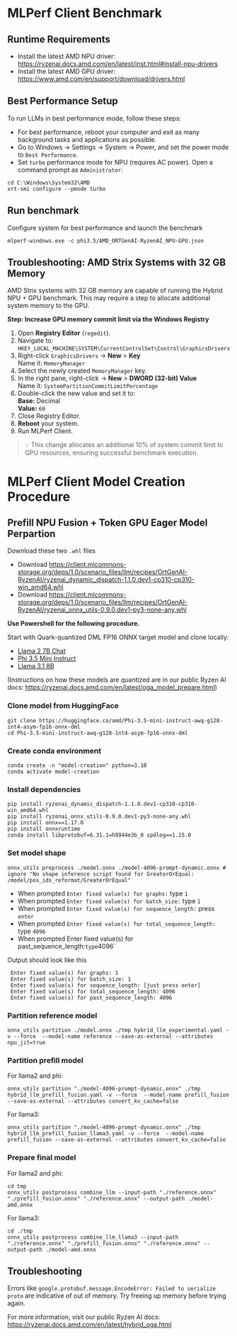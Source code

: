# MLPerf Client Benchmark

## Runtime Requirements
- Install the latest AMD NPU driver: https://ryzenai.docs.amd.com/en/latest/inst.html#install-npu-drivers
- Install the latest AMD GPU driver: https://www.amd.com/en/support/download/drivers.html

## Best Performance Setup
To run LLMs in best performance mode, follow these steps:
- For best performance, reboot your computer and exit as many background tasks and applications as possible.
- Go to Windows → Settings → System → Power, and set the power mode to `Best Performance`.
- Set `turbo` performance mode for NPU (requires AC power). Open a command prompt as `Administrator`:
```
cd C:\Windows\System32\AMD
xrt-smi configure --pmode turbo
```

## Run benchmark
Configure system for best performance and launch the benchmark
```
mlperf-windows.exe -c phi3.5/AMD_ORTGenAI-RyzenAI_NPU-GPU.json
```

## Troubleshooting: AMD Strix Systems with 32 GB Memory

AMD Strix systems with 32 GB memory are capable of running the Hybrid NPU + GPU benchmark. This may require a step to allocate additional system memory to the GPU.

**Step: Increase GPU memory commit limit via the Windows Registry**

1. Open **Registry Editor** (`regedit`).
2. Navigate to:  
   `HKEY_LOCAL_MACHINE\SYSTEM\CurrentControlSet\Control\GraphicsDrivers`
3. Right-click `GraphicsDrivers` → **New** > **Key**  
   Name it: `MemoryManager`
4. Select the newly created `MemoryManager` key.
5. In the right pane, right-click → **New** > **DWORD (32-bit) Value**  
   Name it: `SystemPartitionCommitLimitPercentage`
6. Double-click the new value and set it to:  
   **Base:** Decimal  
   **Value:** `60`
7. Close Registry Editor.
8. **Reboot** your system.
9. Run MLPerf Client.

> 💡 This change allocates an additional 10% of system commit limit to GPU resources, ensuring successful benchmark execution.

# MLPerf Client Model Creation Procedure
## Prefill NPU Fusion + Token GPU Eager Model Perpartion

Download these two `.whl` files
- Download https://client.mlcommons-storage.org/deps/1.0/scenario_files/llm/recipes/OrtGenAI-RyzenAI/ryzenai_dynamic_dispatch-1.1.0.dev1-cp310-cp310-win_amd64.whl
- Download https://client.mlcommons-storage.org/deps/1.0/scenario_files/llm/recipes/OrtGenAI-RyzenAI/ryzenai_onnx_utils-0.9.0.dev1-py3-none-any.whl

**Use Powershell for the following procedure.**

Start with Quark-quantized DML FP16 ONNX target model and clone locally:

- [Llama 2 7B Chat](https://huggingface.co/amd/Llama-2-7b-chat-hf-awq-g128-int4-asym-fp16-onnx-dml/tree/main)
- [Phi 3.5 Mini Instruct](https://huggingface.co/amd/Phi-3.5-mini-instruct-awq-g128-int4-asym-fp16-onnx-dml)
- [Llama 3.1 8B](https://huggingface.co/amd/llama-3.1-8B-Instruct-awq-dml)

(Instructions on how these models are quantized are in our public Ryzen AI docs: https://ryzenai.docs.amd.com/en/latest/oga_model_prepare.html)

### Clone model from HuggingFace
```shell
git clone https://huggingface.co/amd/Phi-3.5-mini-instruct-awq-g128-int4-asym-fp16-onnx-dml
cd Phi-3.5-mini-instruct-awq-g128-int4-asym-fp16-onnx-dml
```

### Create conda environment
```shell
conda create -n "model-creation" python=3.10
conda activate model-creation
```

### Install dependencies
```shell
pip install ryzenai_dynamic_dispatch-1.1.0.dev1-cp310-cp310-win_amd64.whl
pip install ryzenai_onnx_utils-0.9.0.dev1-py3-none-any.whl
pip install onnx==1.17.0
pip install onnxruntime
conda install libprotobuf=6.31.1=h8944e3b_0 spdlog==1.15.0
```

### Set model shape
```shell
onnx_utils preprocess ./model.onnx ./model-4096-prompt-dynamic.onnx # ignore "No shape inference script found for GreaterOrEqual: /model/pos_ids_reformat/GreaterOrEqual"
```

- When prompted `Enter fixed value(s) for graphs:` type `1`
- When prompted `Enter fixed value(s) for batch_size:` type `1`
- When prompted `Enter fixed value(s) for sequence_length:` press `enter`
- When prompted `Enter fixed value(s) for total_sequence_length:` type `4096`
- When prompted  Enter fixed value(s) for past_sequence_length:` type `4096`

Output should look like this
```shell
 Enter fixed value(s) for graphs: 1
 Enter fixed value(s) for batch_size: 1
 Enter fixed value(s) for sequence_length: [just press enter]
 Enter fixed value(s) for total_sequence_length: 4096
 Enter fixed value(s) for past_sequence_length: 4096
```

### Partition reference model
```shell
onnx_utils partition ./model.onnx ./tmp hybrid_llm_experimental.yaml -v --force  --model-name reference --save-as-external --attributes npu_jit=true
```

### Partition prefill model
For llama2 and phi:

```shell
onnx_utils partition "./model-4096-prompt-dynamic.onnx" ./tmp hybrid_llm_prefill_fusion.yaml -v --force  --model-name prefill_fusion --save-as-external --attributes convert_kv_cache=false
```

For llama3:

```shell
onnx_utils partition "./model-4096-prompt-dynamic.onnx" ./tmp hybrid_llm_prefill_fusion_llama3.yaml -v --force  --model-name prefill_fusion --save-as-external --attributes convert_kv_cache=false
```

### Prepare final model
For llama2 and phi:

```shell
cd tmp
onnx_utils postprocess combine_llm --input-path "./reference.onnx" "./prefill_fusion.onnx" "./reference.onnx" --output-path ./model-amd.onnx
```

For llama3:

```shell
cd ./tmp
onnx_utils postprocess combine_llm_llama3 --input-path "./reference.onnx" "./prefill_fusion.onnx" "./reference.onnx" --output-path ./model-amd.onnx
```

## Troubleshooting

Errors like `google.protobuf.message.EncodeError: Failed to serialize proto` are indicative of out of memory. Try freeing up memory before trying again.

For more information, visit our public Ryzen AI docs: https://ryzenai.docs.amd.com/en/latest/hybrid_oga.html
